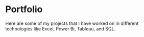 # Portfolio
Here are some of my projects that I have worked on in different technologies like Excel, Power Bi, Tableau, and SQL.
